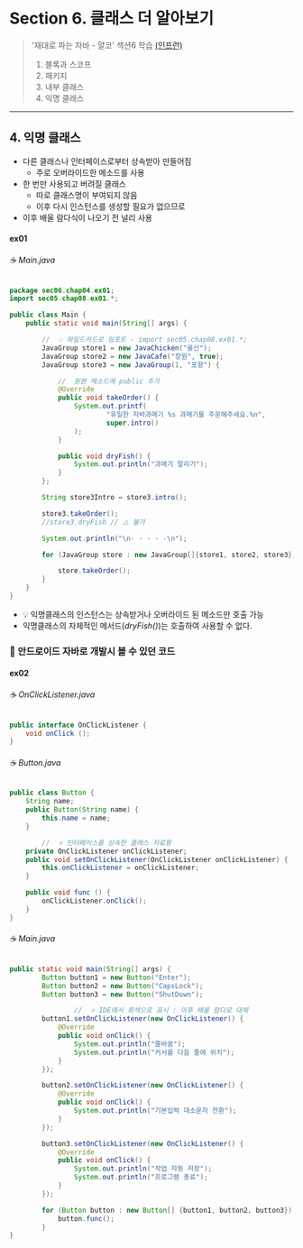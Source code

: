# Section 6. 클래스 더 알아보기
> '재대로 파는 자바 - 얄코' 섹션6 학습 [(인프런)](https://www.inflearn.com/course/%EC%A0%9C%EB%8C%80%EB%A1%9C-%ED%8C%8C%EB%8A%94-%EC%9E%90%EB%B0%94/dashboard)
> 1. 블록과 스코프
> 2. 패키지
> 3. 내부 클래스
> 4. 익명 클래스

---

## 4. 익명 클래스
* 다른 클래스나 인터페이스로부터 상속받아 만들어짐
  * 주로 오버라이드한 메소드를 사용
* 한 번만 사용되고 버려질 클래스
  * 따로 클래스명이 부여되지 않음
  * 이후 다시 인스턴스를 생성할 필요가 없으므로
* 이후 배울 람다식이 나오기 전 널리 사용

#### ex01
###### ☕️ Main.java
```java
package sec06.chap04.ex01;
import sec05.chap08.ex01.*;

public class Main {
    public static void main(String[] args) {

        //  💡 와일드카드로 임포트 - import sec05.chap08.ex01.*;
        JavaGroup store1 = new JavaChicken("울산");
        JavaGroup store2 = new JavaCafe("창원", true);
        JavaGroup store3 = new JavaGroup(1, "포항") {

            //  원본 메소드에 public 추가
            @Override
            public void takeOrder() {
                System.out.printf(
                        "유일한 자바과메기 %s 과메기를 주문해주세요.%n",
                        super.intro()
                );
            }

            public void dryFish() {
                System.out.println("과메기 말리기");
            }
        };

        String store3Intro = store3.intro();

        store3.takeOrder();
        //store3.dryFish // ⚠️ 불가

        System.out.println("\n- - - - -\n");

        for (JavaGroup store : new JavaGroup[]{store1, store2, store3}) {

            store.takeOrder();
        }
    }
}
```
* 💡 익명클래스의 인스턴스는 상속받거나 오버라이드 된 메소드만 호출 가능
*  익명클래스의 자체적인 메서드(*dryFish()*)는 호출하여 사용할 수 없다.

### 📌 안드로이드 자바로 개발시 볼 수 있던 코드
#### ex02
###### ☕️ OnClickListener.java
```java
public interface OnClickListener {
    void onClick ();
}
```
###### ☕️ Button.java
```java
public class Button {
    String name;
    public Button(String name) {
        this.name = name;
    }

		//  ⭐️ 인터페이스를 상속한 클래스 자료형
    private OnClickListener onClickListener;
    public void setOnClickListener(OnClickListener onClickListener) {
        this.onClickListener = onClickListener;
    }

    public void func () {
        onClickListener.onClick();
    }
}
```
###### ☕️ Main.java
```java
public static void main(String[] args) {
        Button button1 = new Button("Enter");
        Button button2 = new Button("CapsLock");
        Button button3 = new Button("ShutDown");

				//  ⭐️ IDE에서 회색으로 표시 : 이후 배울 람다로 대체
        button1.setOnClickListener(new OnClickListener() {
            @Override
            public void onClick() {
                System.out.println("줄바꿈");
                System.out.println("커서를 다음 줄에 위치");
            }
        });

        button2.setOnClickListener(new OnClickListener() {
            @Override
            public void onClick() {
                System.out.println("기본입력 대소문자 전환");
            }
        });

        button3.setOnClickListener(new OnClickListener() {
            @Override
            public void onClick() {
                System.out.println("작업 자동 저장");
                System.out.println("프로그램 종료");
            }
        });

        for (Button button : new Button[] {button1, button2, button3}) {
            button.func();
        }
}
```







